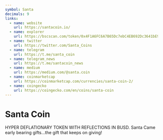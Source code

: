 ```yaml
---
symbol: Santa
decimals: 9
links:
  - name: website
    url: https://santacoin.io/
  - name: explorer
    url: https://bscscan.com/token/0x4F1A6FC6A7B65Dc7ebC4EB692Dc3641bE997c2F2
  - name: twitter
    url: https://twitter.com/Santa_Coins
  - name: telegram
    url: https://t.me/santa_coin
  - name: telegram_news
    url: https://t.me/santacoin_news
  - name: medium
    url: https://medium.com/@santa.coin
  - name: coinmarketcap
    url: https://coinmarketcap.com/currencies/santa-coin-2/
  - name: coingecko
    url: https://coingecko.com/en/coins/santa-coin
---
```


# Santa Coin

HYPER DEFLATIONARY TOKEN WITH REFLECTIONS IN BUSD. Santa Came early bearing gifts…the gift that keeps on giving!
